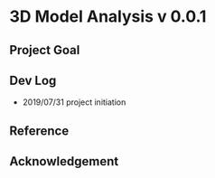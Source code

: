 # 3D Model Analysis v 0.0.1

## Project Goal

## Dev Log
- 2019/07/31 project initiation

## Reference

## Acknowledgement
